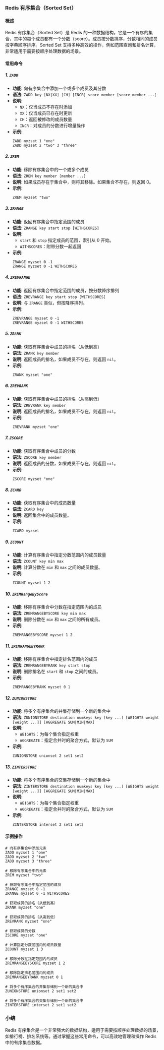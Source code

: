 ### Redis 有序集合（Sorted Set）

#### 概述

Redis 有序集合（Sorted Set）是 Redis 的一种数据结构，它是一个有序的集合，其中的每个成员都有一个分数（score）。成员按分数排序，分数相同的成员按字典顺序排序。Sorted Set 支持多种高效的操作，例如范围查询和排名计算，非常适用于需要按顺序处理数据的场景。

#### 常用命令

##### 1. **`ZADD`**

- **功能**: 向有序集合中添加一个或多个成员及其分数
- **语法**: `ZADD key [NX|XX] [CH] [INCR] score member [score member ...]`
- **说明**:
  - `NX`：仅当成员不存在时添加
  - `XX`：仅当成员已存在时更新
  - `CH`：返回被修改的成员数量
  - `INCR`：对成员的分数进行增量操作
- **示例**:
  ```plaintext
  ZADD myzset 1 "one"
  ZADD myzset 2 "two" 3 "three"
  ```

##### 2. **`ZREM`**

- **功能**: 移除有序集合中的一个或多个成员
- **语法**: `ZREM key member [member ...]`
- **说明**: 如果成员存在于集合中，则将其移除。如果集合不存在，则返回 0。
- **示例**:
  ```plaintext
  ZREM myzset "two"
  ```

##### 3. **`ZRANGE`**

- **功能**: 返回有序集合中指定范围的成员
- **语法**: `ZRANGE key start stop [WITHSCORES]`
- **说明**:
  - `start` 和 `stop` 指定成员的范围，索引从 0 开始。
  - `WITHSCORES`：附带分数一起返回
- **示例**:
  ```plaintext
  ZRANGE myzset 0 -1
  ZRANGE myzset 0 -1 WITHSCORES
  ```

##### 4. **`ZREVRANGE`**

- **功能**: 返回有序集合中指定范围的成员，按分数降序排列
- **语法**: `ZREVRANGE key start stop [WITHSCORES]`
- **说明**: 与 `ZRANGE` 类似，但按降序排列。
- **示例**:
  ```plaintext
  ZREVRANGE myzset 0 -1
  ZREVRANGE myzset 0 -1 WITHSCORES
  ```

##### 5. **`ZRANK`**

- **功能**: 获取有序集合中成员的排名（从低到高）
- **语法**: `ZRANK key member`
- **说明**: 返回成员的排名，如果成员不存在，则返回 `nil`。
- **示例**:
  ```plaintext
  ZRANK myzset "one"
  ```

##### 6. **`ZREVRANK`**

- **功能**: 获取有序集合中成员的排名（从高到低）
- **语法**: `ZREVRANK key member`
- **说明**: 返回成员的排名，如果成员不存在，则返回 `nil`。
- **示例**:
  ```plaintext
  ZREVRANK myzset "one"
  ```

##### 7. **`ZSCORE`**

- **功能**: 获取有序集合中成员的分数
- **语法**: `ZSCORE key member`
- **说明**: 返回成员的分数，如果成员不存在，则返回 `nil`。
- **示例**:
  ```plaintext
  ZSCORE myzset "one"
  ```

##### 8. **`ZCARD`**

- **功能**: 获取有序集合中的成员数量
- **语法**: `ZCARD key`
- **说明**: 返回集合中的成员数量。
- **示例**:
  ```plaintext
  ZCARD myzset
  ```

##### 9. **`ZCOUNT`**

- **功能**: 计算有序集合中指定分数范围内的成员数量
- **语法**: `ZCOUNT key min max`
- **说明**: 计算分数在 `min` 和 `max` 之间的成员数量。
- **示例**:
  ```plaintext
  ZCOUNT myzset 1 2
  ```

##### 10. **`ZREMRangeByScore`**

- **功能**: 移除有序集合中分数在指定范围内的成员
- **语法**: `ZREMRANGEBYSCORE key min max`
- **说明**: 删除分数在 `min` 和 `max` 之间的所有成员。
- **示例**:
  ```plaintext
  ZREMRANGEBYSCORE myzset 1 2
  ```

##### 11. **`ZREMRANGEBYRANK`**

- **功能**: 移除有序集合中指定排名范围内的成员
- **语法**: `ZREMRANGEBYRANK key start stop`
- **说明**: 删除排名在 `start` 和 `stop` 之间的成员。
- **示例**:
  ```plaintext
  ZREMRANGEBYRANK myzset 0 1
  ```

##### 12. **`ZUNIONSTORE`**

- **功能**: 将多个有序集合的并集存储到一个新的集合中
- **语法**: `ZUNIONSTORE destination numkeys key [key ...] [WEIGHTS weight [weight ...]] [AGGREGATE SUM|MIN|MAX]`
- **说明**: 
  - `WEIGHTS`：为每个集合指定权重
  - `AGGREGATE`：指定合并时的聚合方式，默认为 `SUM`
- **示例**:
  ```plaintext
  ZUNIONSTORE unionset 2 set1 set2
  ```

##### 13. **`ZINTERSTORE`**

- **功能**: 将多个有序集合的交集存储到一个新的集合中
- **语法**: `ZINTERSTORE destination numkeys key [key ...] [WEIGHTS weight [weight ...]] [AGGREGATE SUM|MIN|MAX]`
- **说明**: 
  - `WEIGHTS`：为每个集合指定权重
  - `AGGREGATE`：指定合并时的聚合方式，默认为 `SUM`
- **示例**:
  ```plaintext
  ZINTERSTORE interset 2 set1 set2
  ```

#### 示例操作

```plaintext
# 向有序集合中添加元素
ZADD myzset 1 "one"
ZADD myzset 2 "two"
ZADD myzset 3 "three"

# 移除有序集合中的元素
ZREM myzset "two"

# 获取有序集合中指定范围的成员
ZRANGE myzset 0 -1
ZRANGE myzset 0 -1 WITHSCORES

# 获取成员的排名（从低到高）
ZRANK myzset "one"

# 获取成员的排名（从高到低）
ZREVRANK myzset "one"

# 获取成员的分数
ZSCORE myzset "one"

# 计算指定分数范围内的成员数量
ZCOUNT myzset 1 3

# 移除分数在指定范围内的成员
ZREMRANGEBYSCORE myzset 1 2

# 移除指定排名范围内的成员
ZREMRANGEBYRANK myzset 0 1

# 将多个有序集合的并集存储到一个新的集合中
ZUNIONSTORE unionset 2 set1 set2

# 将多个有序集合的交集存储到一个新的集合中
ZINTERSTORE interset 2 set1 set2
```

### 小结

Redis 有序集合是一个非常强大的数据结构，适用于需要按顺序处理数据的场景，如排行榜、排名系统等。通过掌握这些常用命令，可以高效地管理和操作 Redis 中的有序集合数据。